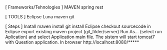 [ Frameworks/Tehnologies ]
MAVEN
spring
rest


[ TOOLS ]
Eclipse Luna
maven
git

[ Steps ]
Inatall maven 
install git
install Eclipse
checkout sourcecode
in Eclipse export existing maven project (git_filder/server)
Run As... (select run Aplication) and select Application main file. The sistem will start tomcat7 with Question application.
In browser http://localhost:8080/***** 

